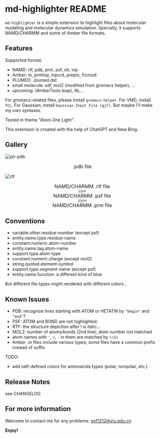 # md-highlighter README

`md-highlighter` is a simple extension to highlight files about molecular modeling and molecular dynamics simulation. Specially, it supports NAMD/CHARMM and some of Amber file formats.

## Features

Supported format: 

- NAMD: rtf, pdb, prm, psf, str, inp
- Amber: in, prmtop, inpcrd, prepin, frcmod
- PLUMED: .plumed.dat
- small molecule: sdf, mol2 (modified from gromacs helper), ...
- upcoming: (AmberTools leap), lib,...

For gromacs-related files, please install `gromacs-helper`. For VMD, install `TCL`. For Gaussian, install `Gaussian Input File (gjf)`. But maybe I'll make my own syntaxes.

Tested in theme "Atom One Light".

This extension is created with the help of ChatGPT and New Bing.

## Gallery

![ph-pdb](https://cdn.jsdelivr.net/gh/gxf1212/md-highlighter@master/images/pdb.png)

<center><font size=3.5>.pdb file</font></center>

![rtf](https://cdn.jsdelivr.net/gh/gxf1212/md-highlighter@master/images/rtf.png)

<center><font size=3.5>NAMD/CHARMM .rtf file</font></center>

<center><img src="https://cdn.jsdelivr.net/gh/gxf1212/md-highlighter@master/images/psf.png" alt="psf" style="zoom: 67%;" /></center>

<center><font size=3.5>NAMD/CHARMM .psf file</font></center>

<center><img src="https://cdn.jsdelivr.net/gh/gxf1212/md-highlighter@master/images/prm.png" alt="prm" style="zoom:67%;" /></center>

<center><font size=3.5>NAMD/CHARMM .prm file</font></center>

## Conventions

- variable.other.residue-number (except psf)
- entity.name.type.residue-name
- constant.numeric.atom-number
- entity.name.tag.atom-name
- support.type.atom-type
- constant.numeric.charge (except mol2)
- string.quoted.element-symbol
- support.type.segment-name (except psf)
- entity.name.function: a different kind of blue

But different file types might rendered with different colors...

## Known Issues

- PDB: recognize lines starting with ATOM or HETATM by `"begin"` and `"end"`?
- PSF: ATOM and BOND are not highlighted.
- RTF: the structure depiction after ! is italic...
- MOL2: number of atoms/bonds (2nd line); atom number not matched
- atom names with `'`, `+`, `-` in them are matched by `\\S+`
- Amber .in files include various types; some files have a common prefix instead of suffix

TODO:

- add self-defined colors for aminoacids types (polar, nonpolar, etc.)

## Release Notes

see CHANGELOG

## For more information

Welcome to contact me for any problems: [gxf1212@zju.edu.cn](mailto:gxf1212@zju.edu.cn)

**Enjoy!**
